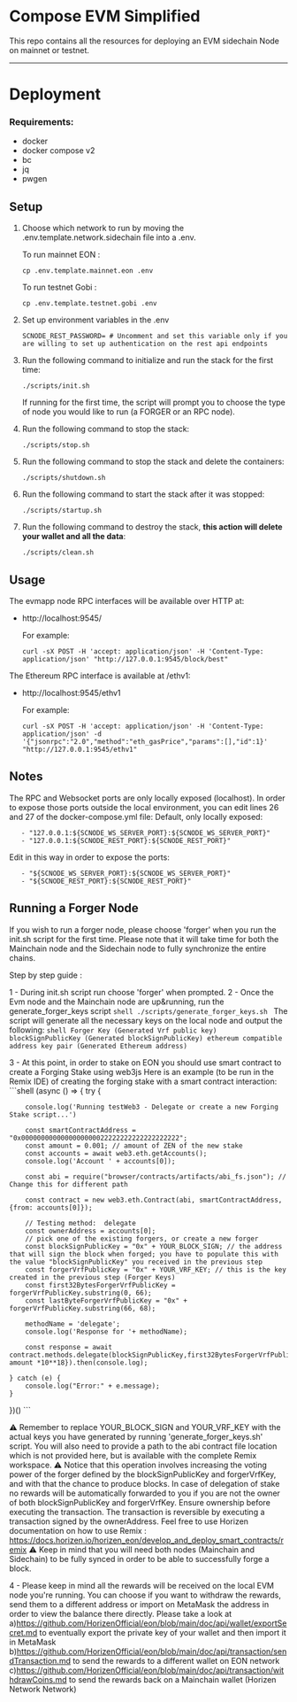 # Compose EVM Simplified
This repo contains all the resources for deploying an EVM sidechain Node on mainnet or testnet.

---
# Deployment

### Requirements:
* docker
* docker compose v2
* bc
* jq
* pwgen

## Setup
1. Choose which network to run by moving the .env.template.network.sidechain file into a .env.

   To run mainnet EON : 
    ```shell
    cp .env.template.mainnet.eon .env
    ```
   To run testnet Gobi : 
    ```shell
    cp .env.template.testnet.gobi .env
    ```
2. Set up environment variables in the .env 
    ```shell
    SCNODE_REST_PASSWORD= # Uncomment and set this variable only if you are willing to set up authentication on the rest api endpoints
    ```
3. Run the following command to initialize and run the stack for the first time:
    ```shell
    ./scripts/init.sh
    ```
    If running for the first time, the script will prompt you to choose the type of node you would like to run (a FORGER or an RPC node).
4. Run the following command to stop the stack:
    ```shell
    ./scripts/stop.sh
    ```
5. Run the following command to stop the stack and delete the containers:
    ```shell
    ./scripts/shutdown.sh
    ```
6. Run the following command to start the stack after it was stopped:
    ```shell
    ./scripts/startup.sh
    ```
7. Run the following command to destroy the stack, **this action will delete your wallet and all the data**:
    ```shell
    ./scripts/clean.sh
    ```

## Usage
The evmapp node RPC interfaces will be available over HTTP at:
- http://localhost:9545/

   For example:
   ```
   curl -sX POST -H 'accept: application/json' -H 'Content-Type: application/json' "http://127.0.0.1:9545/block/best"
   ```

The Ethereum RPC interface is available at /ethv1:
- http://localhost:9545/ethv1

   For example:
   ```
   curl -sX POST -H 'accept: application/json' -H 'Content-Type: application/json' -d '{"jsonrpc":"2.0","method":"eth_gasPrice","params":[],"id":1}' "http://127.0.0.1:9545/ethv1"
   ```
## Notes
The RPC and Websocket ports are only locally exposed (localhost). 
In order to expose those ports outside the local environment, you can edit lines 26 and 27 of the docker-compose.yml file:
   Default, only locally exposed:
   ```
      - "127.0.0.1:${SCNODE_WS_SERVER_PORT}:${SCNODE_WS_SERVER_PORT}"
      - "127.0.0.1:${SCNODE_REST_PORT}:${SCNODE_REST_PORT}"
   ```

   Edit in this way in order to expose the ports:
   ```
      - "${SCNODE_WS_SERVER_PORT}:${SCNODE_WS_SERVER_PORT}"
      - "${SCNODE_REST_PORT}:${SCNODE_REST_PORT}"
   ```

## Running a Forger Node 
If you wish to run a forger node, please choose 'forger' when you run the init.sh script for the first time. Please note that it will take time for both the Mainchain node and the Sidechain node to fully synchronize the entire chains.

Step by step guide : 

1 - During init.sh script run choose 'forger' when prompted. 
2 - Once the Evm node and the Mainchain node are up&running, run the generate_forger_keys script 
    ```shell
    ./scripts/generate_forger_keys.sh
    ```
    The script will generate all the necessary keys on the local node and output the following:
    ```shell
      Forger Key (Generated Vrf public key)
      blockSignPublicKey (Generated blockSignPublicKey)
      ethereum compatible address key pair (Generated Ethereum address)
    ```

3 - At this point, in order to stake on EON you should use smart contract to create a Forging Stake using web3js
    Here is an example (to be run in the Remix IDE) of creating the forging stake with a smart contract interaction:
    ```shell
(async () => {
    try {

        console.log('Running testWeb3 - Delegate or create a new Forging Stake script...')

        const smartContractAddress = "0x0000000000000000000022222222222222222222";
        const amount = 0.001; // amount of ZEN of the new stake
        const accounts = await web3.eth.getAccounts();
        console.log('Account ' + accounts[0]);

        const abi = require("browser/contracts/artifacts/abi_fs.json"); // Change this for different path

        const contract = new web3.eth.Contract(abi, smartContractAddress, {from: accounts[0]});

        // Testing method:  delegate
        const ownerAddress = accounts[0];
        // pick one of the existing forgers, or create a new forger
        const blockSignPublicKey = "0x" + YOUR_BLOCK_SIGN; // the address that will sign the block when forged; you have to populate this with the value "blockSignPublicKey" you received in the previous step
        const forgerVrfPublicKey = "0x" + YOUR_VRF_KEY; // this is the key created in the previous step (Forger Keys)
        const first32BytesForgerVrfPublicKey = forgerVrfPublicKey.substring(0, 66);
        const lastByteForgerVrfPublicKey = "0x" + forgerVrfPublicKey.substring(66, 68);

        methodName = 'delegate';
        console.log('Response for '+ methodName);

        const response = await contract.methods.delegate(blockSignPublicKey,first32BytesForgerVrfPublicKey,lastByteForgerVrfPublicKey,ownerAddress).send({value: amount *10**18}).then(console.log);

    } catch (e) {
        console.log("Error:" + e.message);
    }
  })()
        ```

⚠️ Remember to replace YOUR_BLOCK_SIGN and YOUR_VRF_KEY with the actual keys you have generated by running 'generate_forger_keys.sh' script. You will also need to provide a path to the abi contract file location which is not provided here, but is available with the complete Remix workspace.
⚠️ Notice that this operation involves increasing the voting power of the forger defined by the blockSignPublicKey and forgerVrfKey, and with that the chance to produce blocks. In case of delegation of stake no rewards will be automatically forwarded to you if you are not the owner of both blockSignPublicKey and forgerVrfKey. Ensure ownership before executing the transaction. The transaction is reversible by executing a transaction signed by the ownerAddress.
Feel free to use Horizen documentation on how to use Remix : https://docs.horizen.io/horizen_eon/develop_and_deploy_smart_contracts/remix
⚠️ Keep in mind that you will need both nodes (Mainchain and Sidechain) to be fully synced in order to be able to successfully forge a block.

4 - Please keep in mind all the rewards will be received on the local EVM node you're running. You can choose if you want to withdraw the rewards, send them to a different address or import on MetaMask the address in order to view the balance there directly. Please take a look at 
  a)https://github.com/HorizenOfficial/eon/blob/main/doc/api/wallet/exportSecret.md to eventually export the private key of your wallet and then import it in MetaMask
  b)https://github.com/HorizenOfficial/eon/blob/main/doc/api/transaction/sendTransaction.md to send the rewards to a different wallet on EON network
  c)https://github.com/HorizenOfficial/eon/blob/main/doc/api/transaction/withdrawCoins.md to send the rewards back on a Mainchain wallet (Horizen Network Network)
